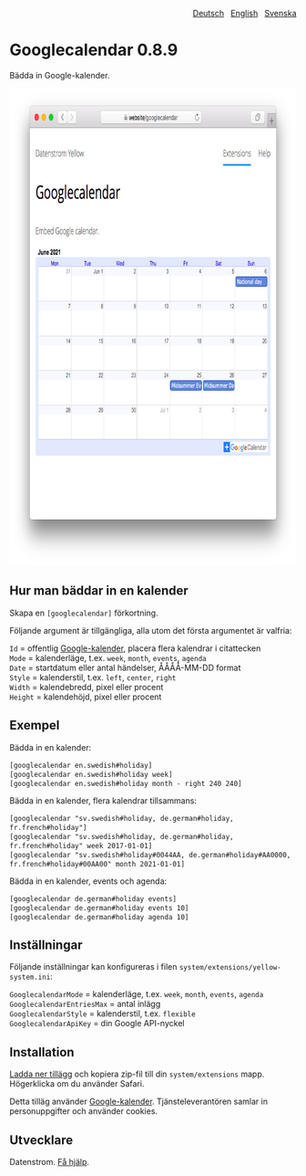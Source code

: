 <p align="right"><a href="README-de.md">Deutsch</a> &nbsp; <a href="README.md">English</a> &nbsp; <a href="README-sv.md">Svenska</a></p>

Googlecalendar 0.8.9
====================
Bädda in Google-kalender.

<p align="center"><img src="googlecalendar-screenshot.png?raw=true" width="795" height="836" alt="Skärmdump"></p>

## Hur man bäddar in en kalender

Skapa en `[googlecalendar]` förkortning.

Följande argument är tillgängliga, alla utom det första argumentet är valfria:

`Id` = offentlig [Google-kalender](https://calendar.google.com/), placera flera kalendrar i citattecken  
`Mode` = kalenderläge, t.ex. `week`, `month`, `events`, `agenda`  
`Date` = startdatum eller antal händelser, ÅÅÅÅ-MM-DD format  
`Style` = kalenderstil, t.ex. `left`, `center`, `right`  
`Width` = kalendebredd, pixel eller procent  
`Height` = kalendehöjd, pixel eller procent  

## Exempel

Bädda in en kalender:

    [googlecalendar en.swedish#holiday]
    [googlecalendar en.swedish#holiday week]
    [googlecalendar en.swedish#holiday month - right 240 240]

Bädda in en kalender, flera kalendrar tillsammans:

    [googlecalendar "sv.swedish#holiday, de.german#holiday, fr.french#holiday"]
    [googlecalendar "sv.swedish#holiday, de.german#holiday, fr.french#holiday" week 2017-01-01]
    [googlecalendar "sv.swedish#holiday#0044AA, de.german#holiday#AA0000, fr.french#holiday#00AA00" month 2021-01-01]

Bädda in en kalender, events och agenda:

    [googlecalendar de.german#holiday events]
    [googlecalendar de.german#holiday events 10]
    [googlecalendar de.german#holiday agenda 10]

## Inställningar

Följande inställningar kan konfigureras i filen `system/extensions/yellow-system.ini`:

`GooglecalendarMode` = kalenderläge, t.ex. `week`, `month`, `events`, `agenda`  
`GooglecalendarEntriesMax` = antal inlägg  
`GooglecalendarStyle` = kalenderstil, t.ex. `flexible`  
`GooglecalendarApiKey` = din Google API-nyckel  

## Installation

[Ladda ner tillägg](https://github.com/datenstrom/yellow-extensions/raw/master/zip/googlecalendar.zip) och kopiera zip-fil till din `system/extensions` mapp. Högerklicka om du använder Safari.

Detta tilläg använder [Google-kalender](https://calendar.google.com/). Tjänsteleverantören samlar in personuppgifter och använder cookies.

## Utvecklare

Datenstrom. [Få hjälp](https://datenstrom.se/sv/yellow/help/).
